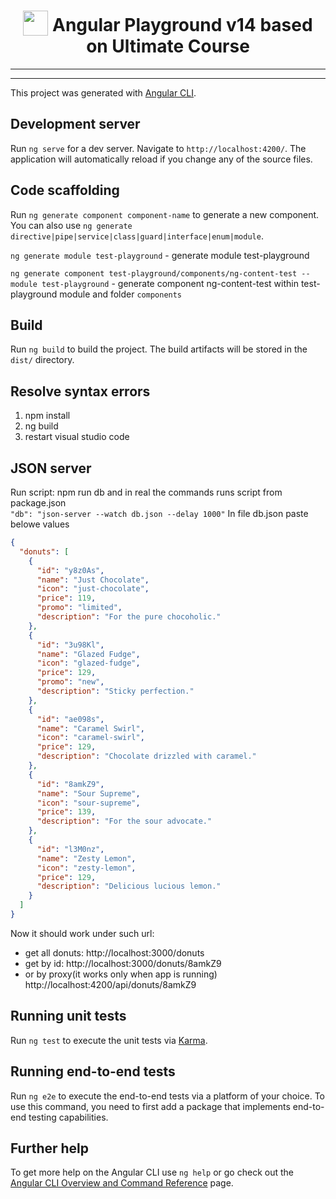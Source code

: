 <h1 align="center">
<img width="40" valign="bottom" src="https://ultimatecourses.com/static/icons/angular.svg">
Angular Playground v14 based on Ultimate Course
</h1>

---

---

This project was generated with [Angular CLI](https://github.com/angular/angular-cli).


## Development server

Run `ng serve` for a dev server. Navigate to `http://localhost:4200/`. The application will automatically reload if you change any of the source files.

## Code scaffolding

Run `ng generate component component-name` to generate a new component. You can also use `ng generate directive|pipe|service|class|guard|interface|enum|module`.

`ng generate module test-playground` - generate module test-playground

`ng generate component test-playground/components/ng-content-test --module test-playground` - generate component ng-content-test within test-playground module and folder `components`

## Build

Run `ng build` to build the project. The build artifacts will be stored in the `dist/` directory.

## Resolve syntax errors

1. npm install
2. ng build
3. restart visual studio code

## JSON server
Run script: npm run db and in real the commands runs script from package.json     
`"db": "json-server --watch db.json --delay 1000"`
In file db.json paste belowe values

```json
{
  "donuts": [
    {
      "id": "y8z0As",
      "name": "Just Chocolate",
      "icon": "just-chocolate",
      "price": 119,
      "promo": "limited",
      "description": "For the pure chocoholic."
    },
    {
      "id": "3u98Kl",
      "name": "Glazed Fudge",
      "icon": "glazed-fudge",
      "price": 129,
      "promo": "new",
      "description": "Sticky perfection."
    },
    {
      "id": "ae098s",
      "name": "Caramel Swirl",
      "icon": "caramel-swirl",
      "price": 129,
      "description": "Chocolate drizzled with caramel."
    },
    {
      "id": "8amkZ9",
      "name": "Sour Supreme",
      "icon": "sour-supreme",
      "price": 139,
      "description": "For the sour advocate."
    },
    {
      "id": "l3M0nz",
      "name": "Zesty Lemon",
      "icon": "zesty-lemon",
      "price": 129,
      "description": "Delicious lucious lemon."
    }
  ]
}
```

Now it should work under such url: 
* get all donuts: http://localhost:3000/donuts
* get by id: http://localhost:3000/donuts/8amkZ9
* or by proxy(it works only when app is running) http://localhost:4200/api/donuts/8amkZ9


## Running unit tests

Run `ng test` to execute the unit tests via [Karma](https://karma-runner.github.io).

## Running end-to-end tests

Run `ng e2e` to execute the end-to-end tests via a platform of your choice. To use this command, you need to first add a package that implements end-to-end testing capabilities.

## Further help

To get more help on the Angular CLI use `ng help` or go check out the [Angular CLI Overview and Command Reference](https://angular.io/cli) page.
